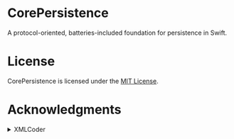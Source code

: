 # CorePersistence

A protocol-oriented, batteries-included foundation for persistence in Swift.

# License

CorePersistence is licensed under the [MIT License](https://vmanot.mit-license.org).

# Acknowledgments

<details>
<summary>XMLCoder</summary>

- **Link**: https://github.com/CoreOffice/XMLCoder
- **License**: [MIT License](https://github.com/CoreOffice/XMLCoder/blob/main/LICENSE)
- **Authors**: Shawn Moore and XMLCoder contributors

</details>
